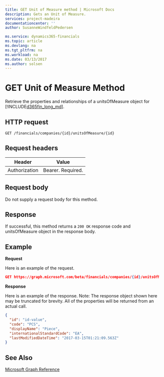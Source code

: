 ```yaml
---
title: GET Unit of Measure method | Microsoft Docs
description: Gets an Unit of Measure.
services: project-madeira
documentationcenter: ''
author: SusanneWindfeldPedersen

ms.service: dynamics365-financials
ms.topic: article
ms.devlang: na
ms.tgt_pltfrm: na
ms.workload: na
ms.date: 03/13/2017
ms.author: solsen
---
```


# GET Unit of Measure Method
Retrieve the properties and relationships of a unitsOfMeasure object for [!INCLUDE[d365fin_long_md](../includes/d365fin_long_md.md)].

## HTTP request

```
GET /financials/companies/{id}/unitsOfMeasure/{id}
```

## Request headers
|Header|Value|
|------|-----|
|Authorization  |Bearer. Required. |

## Request body
Do not supply a request body for this method.

## Response
If successful, this method returns a ```200 OK``` response code and unitsOfMeasure object in the response body.

## Example

**Request**

Here is an example of the request.
```json
GET https://graph.microsoft.com/beta/financials/companies/{id}/unitsOfMeasure/{id}
```

**Response**

Here is an example of the response. Note: The response object shown here may be truncated for brevity. All of the properties will be returned from an actual call.

```json
{
  "id": "id-value",
  "code": "PCS",
  "displayName": "Piece",
  "internationalStandardCode": "EA",
  "lastModifiedDateTime": "2017-03-15T01:21:09.563Z"
}
```


## See Also
[Microsoft Graph Reference](../api/dynamics_graph_reference.md)  
